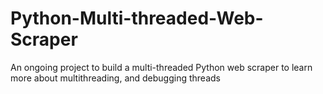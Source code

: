 # Python-Multi-threaded-Web-Scraper
An ongoing project to build a multi-threaded Python web scraper to learn more about multithreading, and debugging threads
